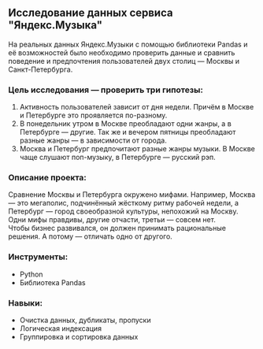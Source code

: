 ## Исследование данных сервиса "Яндекс.Музыка"
На реальных данных Яндекс.Музыки c помощью библиотеки Pandas и её возможностей было необходимо проверить данные и сравнить поведение и предпочтения пользователей двух столиц — Москвы и Санкт-Петербурга.

### Цель исследования — проверить три гипотезы:
1. Активность пользователей зависит от дня недели. Причём в Москве и Петербурге это проявляется по-разному.
2. В понедельник утром в Москве преобладают одни жанры, а в Петербурге — другие. Так же и вечером пятницы преобладают разные жанры — в зависимости от города.
3. Москва и Петербург предпочитают разные жанры музыки. В Москве чаще слушают поп-музыку, в Петербурге — русский рэп.

### Описание проекта:
Сравнение Москвы и Петербурга окружено мифами. Например, Москва — это мегаполис, подчинённый жёсткому ритму рабочей недели, а Петербург — город своеобразной культуры, непохожий на Москву. Одни мифы правдивы, другие отчасти, третьи — совсем нет.\
Чтобы бизнес развивался, он должен принимать рациональные решения. А потому — отличать одно от другого.

### Инструменты: 
* Python
* Библиотека Pandas

### Навыки: 
* Очистка данных, дубликаты, пропуски
* Логическая индексация
* Группировка и сортировка данных
